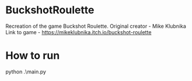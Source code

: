 # BuckshotRoulette
Recreation of the game Buckshot Roulette.
Original creator - Mike Klubnika
Link to game - https://mikeklubnika.itch.io/buckshot-roulette

# How to run
python .\main.py